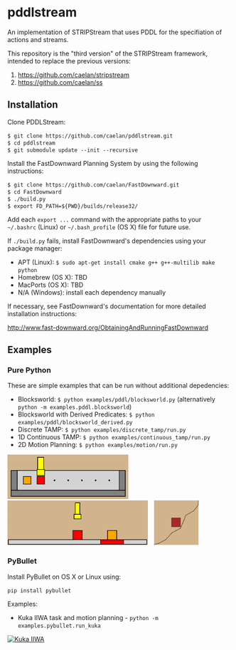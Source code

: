 # pddlstream

An implementation of STRIPStream that uses PDDL for the specifiation of actions and streams.

This repository is the "third version" of the STRIPStream framework, intended to replace the previous versions:

1) https://github.com/caelan/stripstream
2) https://github.com/caelan/ss

## Installation

Clone PDDLStream:
```
$ git clone https://github.com/caelan/pddlstream.git
$ cd pddlstream
$ git submodule update --init --recursive
```

Install the FastDownward Planning System by using the following instructions:
```
$ git clone https://github.com/caelan/FastDownward.git
$ cd FastDownward
$ ./build.py
$ export FD_PATH=${PWD}/builds/release32/
```

Add each `export ...` command with the appropriate paths to your `~/.bashrc` (Linux) or `~/.bash_profile` (OS X) file for future use.

If `./build.py` fails, install FastDownward's dependencies using your package manager:
* APT (Linux): `$ sudo apt-get install cmake g++ g++-multilib make python`
* Homebrew (OS X): TBD
* MacPorts (OS X): TBD
* N/A (Windows): install each dependency manually

If necessary, see FastDownward's documentation for more detailed installation instructions:

http://www.fast-downward.org/ObtainingAndRunningFastDownward

## Examples

### Pure Python

These are simple examples that can be run without additional depedencies:
* Blocksworld: `$ python examples/pddl/blocksworld.py` (alternatively `python -m examples.pddl.blocksworld`)
* Blocksworld with Derived Predicates: `$ python examples/pddl/blocksworld_derived.py`
* Discrete TAMP: `$ python examples/discrete_tamp/run.py`
* 1D Continuous TAMP: `$ python examples/continuous_tamp/run.py`
* 2D Motion Planning: `$ python examples/motion/run.py`

<img src="images/discrete_tamp.png" height="100">&emsp;<img src="images/continuous_tamp.png" height="100">&emsp;<img src="images/motion.png" height="100">

### PyBullet

Install PyBullet on OS X or Linux using: 
```
pip install pybullet
```

Examples:
* Kuka IIWA task and motion planning - ```python -m examples.pybullet.run_kuka```

[![Kuka IIWA](https://img.youtube.com/vi/3HJrkgIGK7c/0.jpg)](https://www.youtube.com/watch?v=3HJrkgIGK7c)
<!--[![PR2](https://img.youtube.com/vi/oWr6m12nXcM/0.jpg)](https://www.youtube.com/watch?v=oWr6m12nXcM)-->

